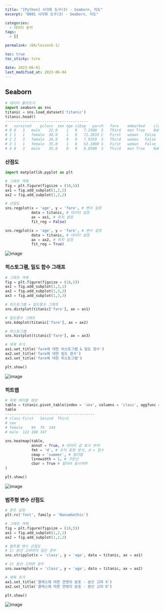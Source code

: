 ```yaml
---
title: "[Python] 시각화 도구(3) - Seaborn, 지도"
excerpt: "0601 시각화 도구(3) - Seaborn, 지도"

categories:
  - 데이터 분석
tags:
  - []

permalink: /DA/lesson5-1/

toc: true
toc_sticky: ture

date: 2023-06-01
last_modified_at: 2023-06-04
---
```


## Seaborn

```python
# 데이터 불러오기
import seaborn as sns
titanic = sns.load_dataset('titanic')
titanic.head()
--------------------------------------
# 	survived	pclass	sex	age	sibsp	parch	fare	embarked	class	who	adult_male	deck	embark_town	alive	alone
# 0	0	3	male	22.0	1	0	7.2500	S	Third	man	True	NaN	Southampton	no	False
# 1	1	1	female	38.0	1	0	71.2833	C	First	woman	False	C	Cherbourg	yes	False
# 2	1	3	female	26.0	0	0	7.9250	S	Third	woman	False	NaN	Southampton	yes	True
# 3	1	1	female	35.0	1	0	53.1000	S	First	woman	False	C	Southampton	yes	False
# 4	0	3	male	35.0	0	0	8.0500	S	Third	man	True	NaN	Southampton	no	True
```

### 산점도

```python
import matplotlib.pyplot as plt

# 그래프 객체
fig = plt.figure(figsize = (10,5))
ax1 = fig.add_subplot(1,2,1)
ax2 = fig.add_subplot(1,2,2)

# 산점도
sns.regplot(x = 'age', y = 'fare', # 변수 설정
            data = titanic, # 데이터 설정
            ax = ax1, # 위치 설정
            fit_reg = False)

sns.regplot(x = 'age', y = 'fare', # 변수 설정
            data = titanic, # 데이터 설정
            ax = ax2, # 위치 설정
            fit_reg = True)
```

![image](https://github.com/JS042/cs231n/assets/84077022/33305f73-78c2-4a46-a49a-2046bbaceea5)

### 히스토그램, 밀도 함수 그래프

```python
# 그래프 객체
fig = plt.figure(figsize = (18,5))
ax1 = fig.add_subplot(1,3,1)
ax2 = fig.add_subplot(1,3,2)
ax3 = fig.add_subplot(1,3,3)

# 히스토그램 + 밀도함수 그래프
sns.distplot(titanic['fare'], ax = ax1)

# 밀도함수 그래프
sns.kdeplot(titanic['fare'], ax = ax2)

# 히스토그램
sns.histplot(titanic['fare'], ax = ax3)

# 제목 추가
ax1.set_title('fare에 대한 히스토그램 & 밀도 함수')
ax2.set_title('fare에 대한 밀도 함수')
ax3.set_title('fare에 대한 히스토그램')

plt.show()
```

![image](https://github.com/JS042/cs231n/assets/84077022/b591cc1f-53d5-44db-8447-93feca7943b9)

### 히트맵

```python
# 피봇 테이블 생성
table = titanic.pivot_table(index = 'sex', columns = 'class', aggfunc = 'size')
table
-----------------------------------------
# class	First	Second	Third
# sex			
# female	94	76	144
# male	122	108	347
```

```python
sns.heatmap(table,
            annot = True, # 데이터 값 표시 부여
            fmt = 'd', # 숫자 표현 방식, d = 정수
            cmap = 'summer', # 컬러맵
            linewidth = 1, # 구분선
            cbar = True # 컬러바 표시여부
)

plt.show()
```

![image](https://github.com/JS042/cs231n/assets/84077022/f3ec38e4-5c12-4d13-ba0c-c08c5aeda59f)

### 범주형 변수 산점도

```python
# 폰트 설정
plt.rc('font', family = 'NanumGothic')

# 그래프 객체
fig = plt.figure(figsize = (18,5))
ax1 = fig.add_subplot(1,2,1)
ax2 = fig.add_subplot(1,2,2)

# 범주형 변수 산점도
# 1) 분산 고려하지 않은 경우
sns.stripplot(x = 'class', y = 'age', data = titanic, ax = ax1)

# 2) 분산 고려한 경우
sns.swarmplot(x = 'class', y = 'age', data = titanic, ax = ax2)

# 제목 추가
ax1.set_title('클래스에 따른 연령의 분포 - 분산 고려 X')
ax2.set_title('클래스에 따른 연령의 분포 - 분산 고려 O')

plt.show()
```

![image](https://github.com/JS042/cs231n/assets/84077022/6fb03c44-c240-4d81-9403-b2784c3fcf79)


